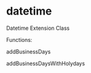 datetime
========

Datetime Extension Class 

Functions:

addBusinessDays

addBusinessDaysWithHolydays
